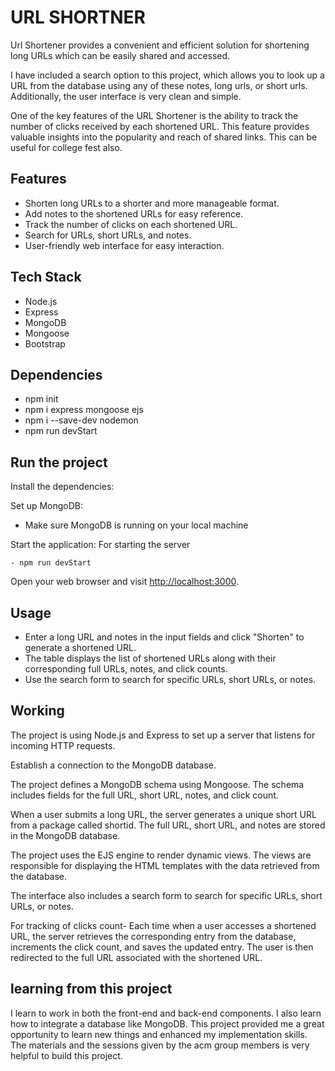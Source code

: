 
# URL SHORTNER
Url Shortener provides a convenient and efficient solution for shortening long URLs which can be easily shared and accessed. 

I have included a search option to this project, which allows you to look up a URL from the database using any of these notes, long urls, or short urls. Additionally, the user interface is very clean and simple.

One of the key features of the URL Shortener is the ability to track the number of clicks received by each shortened URL. This feature provides valuable insights into the popularity and reach of shared links. This can be useful for college fest also.

## Features

- Shorten long URLs to a shorter and more manageable format.
- Add notes to the shortened URLs for easy reference.
- Track the number of clicks on each shortened URL.
- Search for URLs, short URLs, and notes.
- User-friendly web interface for easy interaction.

## Tech Stack

- Node.js
- Express
- MongoDB
- Mongoose
- Bootstrap


## Dependencies
- npm init
- npm i express mongoose ejs
- npm i --save-dev nodemon
- npm run devStart

## Run the project

Install the dependencies:

Set up MongoDB:
   - Make sure MongoDB is running on your local machine 


Start the application:
For starting the server

    - npm run devStart



Open your web browser and visit [http://localhost:3000](http://localhost:3000).

## Usage

- Enter a long URL and notes in the input fields and click "Shorten" to generate a shortened URL.
- The table displays the list of shortened URLs along with their corresponding full URLs, notes, and click counts.
- Use the search form to search for specific URLs, short URLs, or notes.



## Working
The project is using Node.js and Express to set up a server that listens for incoming HTTP requests. 

Establish a connection to the MongoDB database.

The project defines a MongoDB schema using Mongoose. The schema includes fields for the full URL, short URL, notes, and click count.

When a user submits a long URL, the server generates a unique short URL from a package called shortid. The full URL, short URL, and notes are stored in the MongoDB database.

The project uses the EJS engine to render dynamic views. The views are responsible for displaying the HTML templates with the data retrieved from the database.

The interface also includes a search form to search for specific URLs, short URLs, or notes. 

For tracking of clicks count-
Each time when a user accesses a shortened URL, the server retrieves the corresponding entry from the database, increments the click count, and saves the updated entry. The user is then redirected to the full URL associated with the shortened URL.
## learning from this project
I learn to  work in both the front-end and back-end components. I also learn how to integrate a database like MongoDB. This project provided me a great opportunity to learn new things and enhanced my implementation skills. The materials and the sessions given by the acm group members is very helpful to build this project.